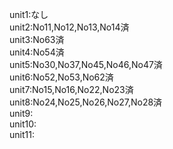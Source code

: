 unit1:なし
<br>unit2:No11,No12,No13,No14済
<br>unit3:No63済
<br>unit4:No54済
<br>unit5:No30,No37,No45,No46,No47済
<br>unit6:No52,No53,No62済
<br>unit7:No15,No16,No22,No23済
<br>unit8:No24,No25,No26,No27,No28済
<br>unit9:
<br>unit10:
<br>unit11: